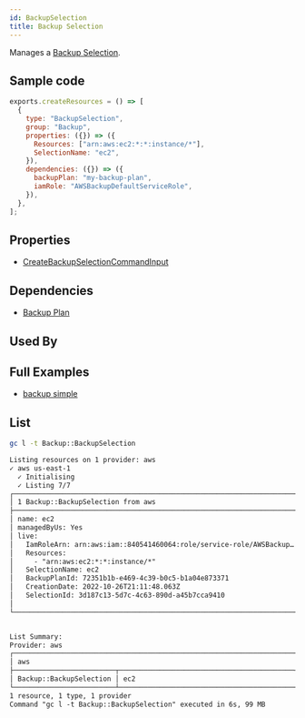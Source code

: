 ```yaml
---
id: BackupSelection
title: Backup Selection
---
```


Manages a [Backup Selection](https://console.aws.amazon.com/backup/home).

## Sample code

```js
exports.createResources = () => [
  {
    type: "BackupSelection",
    group: "Backup",
    properties: ({}) => ({
      Resources: ["arn:aws:ec2:*:*:instance/*"],
      SelectionName: "ec2",
    }),
    dependencies: ({}) => ({
      backupPlan: "my-backup-plan",
      iamRole: "AWSBackupDefaultServiceRole",
    }),
  },
];
```

## Properties

- [CreateBackupSelectionCommandInput](https://docs.aws.amazon.com/AWSJavaScriptSDK/v3/latest/clients/client-backup/interfaces/createbackupselectioncommandinput.html)

## Dependencies

- [Backup Plan](./BackupPlan.md)

## Used By

## Full Examples

- [backup simple](https://github.com/grucloud/grucloud/tree/main/examples/aws/Backup/backup-simple)

## List

```sh
gc l -t Backup::BackupSelection
```

```txt
Listing resources on 1 provider: aws
✓ aws us-east-1
  ✓ Initialising
  ✓ Listing 7/7
┌──────────────────────────────────────────────────────────────────────┐
│ 1 Backup::BackupSelection from aws                                   │
├──────────────────────────────────────────────────────────────────────┤
│ name: ec2                                                            │
│ managedByUs: Yes                                                     │
│ live:                                                                │
│   IamRoleArn: arn:aws:iam::840541460064:role/service-role/AWSBackup… │
│   Resources:                                                         │
│     - "arn:aws:ec2:*:*:instance/*"                                   │
│   SelectionName: ec2                                                 │
│   BackupPlanId: 72351b1b-e469-4c39-b0c5-b1a04e873371                 │
│   CreationDate: 2022-10-26T21:11:48.063Z                             │
│   SelectionId: 3d187c13-5d7c-4c63-890d-a45b7cca9410                  │
│                                                                      │
└──────────────────────────────────────────────────────────────────────┘


List Summary:
Provider: aws
┌─────────────────────────────────────────────────────────────────────┐
│ aws                                                                 │
├─────────────────────────┬───────────────────────────────────────────┤
│ Backup::BackupSelection │ ec2                                       │
└─────────────────────────┴───────────────────────────────────────────┘
1 resource, 1 type, 1 provider
Command "gc l -t Backup::BackupSelection" executed in 6s, 99 MB
```
